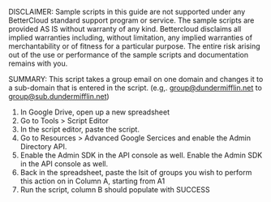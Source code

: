 DISCLAIMER: Sample scripts in this guide are not supported under any BetterCloud standard support program or service. The sample scripts are provided AS IS without warranty of any kind. Bettercloud disclaims all implied warranties including, without limitation, any implied warranties of merchantability or of fitness for a particular purpose. The entire risk arising out of the use or performance of the sample scripts and documentation remains with you.

SUMMARY: This script takes a group email on one domain and changes it to a sub-domain that is entered in the script. (e.g,. group@dundermifflin.net to group@sub.dundermifflin.net)



1) In Google Drive, open up a new spreadsheet 
2) Go to Tools > Script Editor
3) In the script editor, paste the script. 
4) Go to Resources > Advanced Google Sercices and enable the Admin Directory API. 
5) Enable the Admin SDK in the API console as well. Enable the Admin SDK in the API console as well.
6) Back in the spreadsheet, paste the lsit of groups you wish to perform this action on in Column A, starting from A1
7) Run the script, column B should populate with SUCCESS

